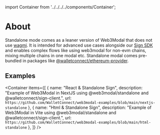 import Container from '../../../../components/Container';

# About

Standalone mode comes as a leaner version of Web3Modal that does not use [wagmi](https://wagmi.sh). It is intended for advanced use cases alongside our [Sign SDK](../../../../api/sign.md) and enables complex flows like using web3modal for non-evm chains, mixing multiple chains in one modal etc. Standalone modal comes pre-bundled in packages like [@walletconnect/ethereum-provider](https://www.npmjs.com/package/@walletconnect/ethereum-provider).

## Examples

<Container
items={[
{
name: "React & Standalone Sign",
description: "Example of Web3Modal in NextJS using @web3modal/standalone and @walletconnect/sign-client.",
url: `https://github.com/WalletConnect/web3modal-examples/blob/main/nextjs-standalone`
},
{
name: "Html & Standalone Sign",
description: "Example of Web3Modal in Vite using @web3modal/standalone and @walletconnect/sign-client.",
url: `https://github.com/WalletConnect/web3modal-examples/blob/main/html-standalone`
},
]}
/>
